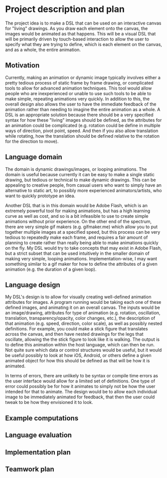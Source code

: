 # Project description and plan

The project idea is to make a DSL that can be used on an interactive canvas for "living" drawings. As you draw each element onto the canvas, the images would be animated as that happens. This will be a visual DSL that will be primarily driven by touch-based interaction to allow the user to specify what they are trying to define, which is each element on the canvas, and as a whole, the entire animation.

## Motivation
Currently, making an animation or dynamic image typically involves either a pretty tedious process of static frame by frame drawing, or complicated tools to allow for advanced animation techniques. This tool would allow people who are inexperienced or unable to use such tools to be able to make simple, repeating animations very quickly. In addition to this, the overall design also allows the user to have the immediate feedback of the animation rather than needing to imagine the entire animation as a whole. A DSL is an appropriate solution because there should be a very specified syntax for how these "living" images should be defined, as the attributes for an animation could be complicated (e.g. rotation could be define in multiple ways of direction, pivot point, speed. And then if you also allow translation while rotating, how the translation should be defined relative to the rotation for the direction to move).



## Language domain

The domain is dynamic drawings/images, or looping animations. The domain is useful because currently it can be easy to make a single static drawing, but tedious or technical to make dynamic drawings. This can be appealing to creative people, from casual users who want to simply have an alternative to static art, to possibly more experienced animators/artists, who want to quickly prototype an idea. 

Another DSL that is in this domain would be Adobe Flash, which is an extremely powerful tool for making animations, but has a high learning curve as well as cost, and so is a bit infeasible to use to create simple animations without prior experience. On the other end of the spectrum, there are very simple gif makers (e.g. gifmaker.me) which allow you to put together multiple images at a specified speed, but this process can be very tedious to repeatedly make each frame, and requires a fair amount of planning to create rather than really being able to make animations quickly on the fly. My DSL would try to take concepts that may exist in Adobe Flash, but a strict subset that can be used intuitively in the smaller domain of making very simple, looping animations. Implementation-wise, I may want something similar to a gif maker for how to define the attributes of a given animation (e.g. the duration of a given loop).

## Language design

My DSL's design is to allow for visually creating well-defined animation attributes for images. A program running would be taking each one of these defined images, and animating it on an overall canvas. The inputs would be an image/drawing, attributes for type of animation (e.g. rotation, oscillation, translation, transparency/opacity, color changes, etc.), the description of that animation (e.g. speed, direction, color scale), as well as possibly nested definitions. For example, you could make a stick figure that translates across the canvas, and then have nested drawings for the legs that oscillate, allowing the the stick figure to look like it is walking. The output is to define this animation within the host language, which can then be run. Not quite sure which data or control structures would be useful, but it would be useful possibly to look at how iOS, Android, or others define a given animated object for how this should be defined as that will be how it is animated. 

In terms of errors, there are unlikely to be syntax or compile time errors as the user interface would allow for a limited set of definitions. One type of error could possibly be for how it animates to simply not be how the user intended for that to animate. The design would be to allow each individual image to be immediately animated for feedback, that then the user could tweak to be how they envisioned it to look.

## Example computations

## Language evaluation

## Implementation plan

## Teamwork plan

